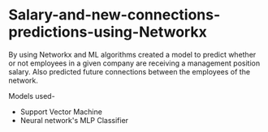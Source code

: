 # Salary-and-new-connections-predictions-using-Networkx
By using  Networkx and ML algorithms created a model to predict  whether or not employees in a given company are receiving a management position salary. 
Also predicted future connections between the employees of the network.

Models used-
* Support Vector Machine
* Neural network's MLP Classifier
